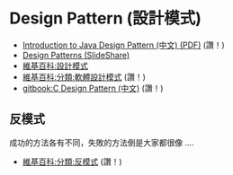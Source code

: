 # Design Pattern (設計模式)

* [Introduction to Java Design Pattern (中文) (PDF)](http://140.116.249.155/pluginfile.php/459980/mod_resource/content/0/design_pattern.pdf)  (讚！)
* [Design Patterns (SlideShare)](https://www.slideshare.net/soms_1/Design-Patterns-1033051) 
* [維基百科:設計模式](https://zh.wikipedia.org/wiki/%E8%AE%BE%E8%AE%A1%E6%A8%A1%E5%BC%8F)
* [維基百科:分類:軟體設計模式](https://zh.wikipedia.org/wiki/Category:%E8%BD%AF%E4%BB%B6%E8%AE%BE%E8%AE%A1%E6%A8%A1%E5%BC%8F) (讚！)
* [gitbook:C Design Pattern (中文)](https://wirelessr.gitbooks.io/working-life/content/c_design_pattern.html) (讚！)

## 反模式

成功的方法各有不同，失敗的方法倒是大家都很像 ....

* [維基百科:分類:反模式](https://zh.wikipedia.org/wiki/Category:%E5%8F%8D%E6%A8%A1%E5%BC%8F) (讚！)